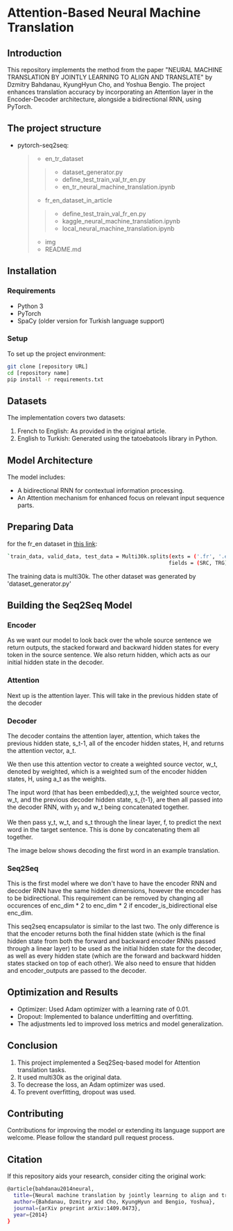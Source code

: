 # Attention-Based Neural Machine Translation

## Introduction
This repository implements the method from the paper "NEURAL MACHINE TRANSLATION BY JOINTLY LEARNING TO ALIGN AND TRANSLATE" by Dzmitry Bahdanau, KyungHyun Cho, and Yoshua Bengio. The project enhances translation accuracy by incorporating an Attention layer in the Encoder-Decoder architecture, alongside a bidirectional RNN, using PyTorch.

## The project structure
* pytorch-seq2seq:
    >- en_tr_dataset
    >>- dataset_generator.py    
    >>- define_test_train_val_tr_en.py
    >>- en_tr_neural_machine_translation.ipynb
    >- fr_en_dataset_in_article
    >>- define_test_train_val_fr_en.py
    >>- kaggle_neural_machine_translation.ipynb
    >>- local_neural_machine_translation.ipynb
    >- img    
    >- README.md

## Installation

### Requirements
- Python 3
- PyTorch
- SpaCy (older version for Turkish language support)

### Setup
To set up the project environment:
```bash
git clone [repository URL]
cd [repository name]
pip install -r requirements.txt
```

## Datasets

The implementation covers two datasets:
<ol>
<li>French to English: As provided in the original article.</li>
<li>English to Turkish: Generated using the tatoebatools library in Python.</li>
</ol>

## Model Architecture

The model includes:

- A bidirectional RNN for contextual information processing.
- An Attention mechanism for enhanced focus on relevant input sequence parts.

## Preparing Data
for the fr_en dataset in <a href="https://www.statmt.org/europarl/v7/fr-en.tgz">this link</a>:
```bash
`train_data, valid_data, test_data = Multi30k.splits(exts = ('.fr', '.en'), 
                                                    fields = (SRC, TRG))`    
```                                                    
The training data is multi30k.
The other dataset was generated by 'dataset_generator.py'

## Building the Seq2Seq Model

### Encoder
As we want our model to look back over the whole source sentence we return outputs, the stacked forward and backward hidden states for every token in the source sentence. We also return hidden, which acts as our initial hidden state in the decoder.

### Attention
Next up is the attention layer. This will take in the previous hidden state of the decoder

### Decoder
The decoder contains the attention layer, attention, which takes the previous hidden state, s_t-1, all of the encoder hidden states, H, and returns the attention vector, a_t.

We then use this attention vector to create a weighted source vector, w_t, denoted by weighted, which is a weighted sum of the encoder hidden states, H, using a_t as the weights.

The input word (that has been embedded),y_t, the weighted source vector, w_t, and the previous decoder hidden state, s_{t-1}, are then all passed into the decoder RNN, with $y_t$ and w_t being concatenated together.


We then pass y_t, w_t, and s_t through the linear layer, f, to predict the next word in the target sentence. This is done by concatenating them all together.

The image below shows decoding the first word in an example translation.

### Seq2Seq
This is the first model where we don't have to have the encoder RNN and decoder RNN have the same hidden dimensions, however the encoder has to be bidirectional. This requirement can be removed by changing all occurences of enc_dim * 2 to enc_dim * 2 if encoder_is_bidirectional else enc_dim.

This seq2seq encapsulator is similar to the last two. The only difference is that the encoder returns both the final hidden state (which is the final hidden state from both the forward and backward encoder RNNs passed through a linear layer) to be used as the initial hidden state for the decoder, as well as every hidden state (which are the forward and backward hidden states stacked on top of each other). We also need to ensure that hidden and encoder_outputs are passed to the decoder.

## Optimization and Results
- Optimizer: Used Adam optimizer with a learning rate of 0.01.
- Dropout: Implemented to balance underfitting and overfitting.
- The adjustments led to improved loss metrics and model generalization.
    
## Conclusion
1. This project implemented a Seq2Seq-based model for Attention translation tasks.
2. It used multi30k as the original data.
3. To decrease the loss, an Adam optimizer was used.
4. To prevent overfitting, dropout was used.

## Contributing

Contributions for improving the model or extending its language support are welcome. Please follow the standard pull request process.

## Citation

If this repository aids your research, consider citing the original work:
```bash
@article{bahdanau2014neural,
  title={Neural machine translation by jointly learning to align and translate},
  author={Bahdanau, Dzmitry and Cho, KyungHyun and Bengio, Yoshua},
  journal={arXiv preprint arXiv:1409.0473},
  year={2014}
}
```
